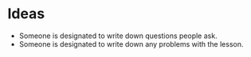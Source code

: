 # Ideas

- Someone is designated to write down questions people ask.
- Someone is designated to write down any problems with the lesson.
